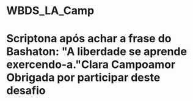 # WBDS_LA_Camp
# Scriptona após achar a frase do Bashaton: "A liberdade se aprende exercendo-a."Clara Campoamor Obrigada por participar deste desafio
